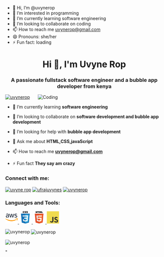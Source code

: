 - 👋 Hi, I’m @uvynerop
- 👀 I’m interested in programming
- 🌱 I’m currently learning software engineering
- 💞️ I’m looking to collaborate on coding 
- 📫 How to reach me uvynerop@gmail.com
- 😄 Pronouns: she/her
- ⚡ Fun fact: loading

<h1 align="center">Hi 👋, I'm Uvyne Rop</h1>
<h3 align="center">A passionate fullstack software engineer and a bubble app developer from kenya</h3>
<img align="right" alt="Coding" width="400" src="https://media3.giphy.com/media/v1.Y2lkPTc5MGI3NjExZWc3N3hrMjdneTRrOGs3N21iZ2k4YXFobW1uZ3ZuaWphYm16bjd1MSZlcD12MV9pbnRlcm5hbF9naWZfYnlfaWQmY3Q9Zw/qirCCfnNxpdNnn5VeS/giphy.gif">

<p align="left"> <a href="https://github.com/ryo-ma/github-profile-trophy"><img src="https://github-profile-trophy.vercel.app/?username=uvynerop" alt="uvynerop" /></a> </p>

- 🌱 I’m currently learning **software engineering**

- 👯 I’m looking to collaborate on **software development and bubble app development**

- 🤝 I’m looking for help with **bubble app development**

- 💬 Ask me about **HTML,CSS,javaScript**

- 📫 How to reach me **uvynerop@gmail.com**

- ⚡ Fun fact **They say am crazy**

<h3 align="left">Connect with me:</h3>
<p align="left">
<a href="https://linkedin.com/in/uvyne rop" target="blank"><img align="center" src="https://raw.githubusercontent.com/rahuldkjain/github-profile-readme-generator/master/src/images/icons/Social/linked-in-alt.svg" alt="uvyne rop" height="30" width="40" /></a>
<a href="https://instagram.com/ufrajuvynes" target="blank"><img align="center" src="https://raw.githubusercontent.com/rahuldkjain/github-profile-readme-generator/master/src/images/icons/Social/instagram.svg" alt="ufrajuvynes" height="30" width="40" /></a>
<a href="https://discord.gg/uvynerop" target="blank"><img align="center" src="https://raw.githubusercontent.com/rahuldkjain/github-profile-readme-generator/master/src/images/icons/Social/discord.svg" alt="uvynerop" height="30" width="40" /></a>
</p>

<h3 align="left">Languages and Tools:</h3>
<p align="left"> <a href="https://aws.amazon.com" target="_blank" rel="noreferrer"> <img src="https://raw.githubusercontent.com/devicons/devicon/master/icons/amazonwebservices/amazonwebservices-original-wordmark.svg" alt="aws" width="40" height="40"/> </a> <a href="https://www.w3schools.com/css/" target="_blank" rel="noreferrer"> <img src="https://raw.githubusercontent.com/devicons/devicon/master/icons/css3/css3-original-wordmark.svg" alt="css3" width="40" height="40"/> </a> <a href="https://www.w3.org/html/" target="_blank" rel="noreferrer"> <img src="https://raw.githubusercontent.com/devicons/devicon/master/icons/html5/html5-original-wordmark.svg" alt="html5" width="40" height="40"/> </a> <a href="https://developer.mozilla.org/en-US/docs/Web/JavaScript" target="_blank" rel="noreferrer"> <img src="https://raw.githubusercontent.com/devicons/devicon/master/icons/javascript/javascript-original.svg" alt="javascript" width="40" height="40"/> </a> </p>

<p><img align="left" src="https://github-readme-stats.vercel.app/api/top-langs?username=uvynerop&show_icons=true&locale=en&layout=compact" alt="uvynerop" /></p>

<p>&nbsp;<img align="center" src="https://github-readme-stats.vercel.app/api?username=uvynerop&show_icons=true&locale=en" alt="uvynerop" /></p>

<p><img align="center" src="https://github-readme-streak-stats.herokuapp.com/?user=uvynerop&" alt="uvynerop" /></p>
"
<!---
uvynerop/uvynerop is a ✨ special ✨ repository because its `README.md` (this file) appears on your GitHub profile.
You can click the Preview link to take a look at your changes.
--->
